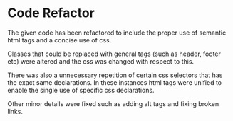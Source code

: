 # Code Refactor

The given code has been refactored to include the proper use of semantic html tags and a concise use of css.

Classes that could be replaced with general tags (such as header, footer etc) were altered and the css was changed with respect to this.

There was also a unnecessary repetition of certain css selectors that has the exact same declarations. In these instances html tags were unified to enable the single use of specific css declarations.

Other minor details were fixed such as adding alt tags and fixing broken links.